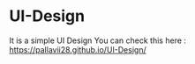 # UI-Design

It is a simple UI Design 
You can check this here : https://pallavii28.github.io/UI-Design/
